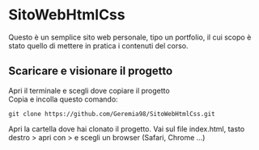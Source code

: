 # SitoWebHtmlCss

Questo è un semplice sito web personale, tipo un portfolio, il cui scopo è stato quello di mettere in pratica i contenuti del corso.

## Scaricare e visionare il progetto

Apri il terminale e scegli dove copiare il progetto<br />
Copia e incolla questo comando:

`git clone https://github.com/Geremia98/SitoWebHtmlCss.git`

Apri la cartella dove hai clonato il progetto. Vai sul file index.html, tasto destro > apri con > e scegli un browser (Safari, Chrome ...)
